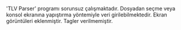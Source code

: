 'TLV Parser' programı sorunsuz çalışmaktadır. Dosyadan seçme veya konsol ekranına yapıştırma yöntemiyle veri girilebilmektedir. Ekran görüntüleri eklenmiştir. Tagler verilmemiştir.